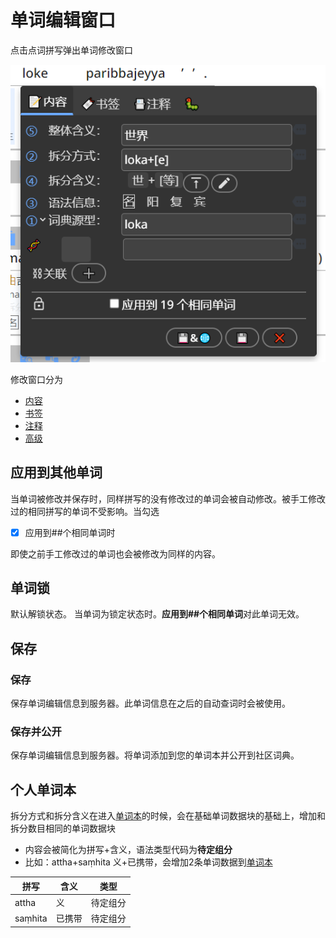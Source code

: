 # 单词编辑窗口

点击点词拼写弹出单词修改窗口

![单词修改窗口](imgs/edit_win-01.png)

修改窗口分为

- [内容](edit_win_content.md)
- [书签](edit_win_bookmark.md)
- [注释](edit_win_note.md)
- [高级](edit_win_advance.md)

## 应用到其他单词
当单词被修改并保存时，同样拼写的没有修改过的单词会被自动修改。被手工修改过的相同拼写的单词不受影响。当勾选 
- [x] 应用到##个相同单词时

即使之前手工修改过的单词也会被修改为同样的内容。

## 单词锁

默认解锁状态。
当单词为锁定状态时。**应用到##个相同单词**对此单词无效。

## 保存

### 保存

保存单词编辑信息到服务器。此单词信息在之后的自动查词时会被使用。

### 保存并公开

保存单词编辑信息到服务器。将单词添加到您的单词本并公开到社区词典。
  
## 个人单词本

拆分方式和拆分含义在进入[单词本](https://www.wikipali.org/app/udict/my_dict_list.php)的时候，会在基础单词数据块的基础上，增加和拆分数目相同的单词数据块

- 内容会被简化为拼写+含义，语法类型代码为**待定组分**
- 比如：attha+saṃhita 义+已携带，会增加2条单词数据到[单词本](./setting.php?item=userdict)

| 拼写    | 含义   | 类型     |
| ------- | ------ | -------- |
| attha   | 义     | 待定组分 |
| saṃhita | 已携带 | 待定组分 |